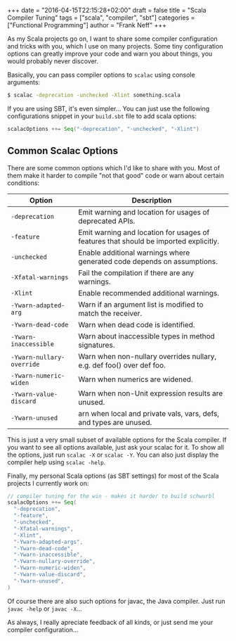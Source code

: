 +++
date = "2016-04-15T22:15:28+02:00"
draft = false
title = "Scala Compiler Tuning"
tags = ["scala", "compiler", "sbt"]
categories = ["Functional Programming"]
author = "Frank Neff"
+++

As my Scala projects go on, I want to share some compiler configuration and tricks with you, which I use on many 
projects. Some tiny configuration options can greatly improve your code and warn you about things, you would probably 
never discover.

<!--more-->

Basically, you can pass compiler options to `scalac` using console arguments:

```bash
$ scalac -deprecation -unchecked -Xlint something.scala
```

If you are using SBT, it's even simpler... You can just use the following configurations snippet in your `build.sbt` 
file to add scala options:

```scala
scalacOptions ++= Seq("-deprecation", "-unchecked", "-Xlint")
```

## Common Scalac Options

There are some common options which I'd like to share with you. Most of them make it harder to compile "not that good" 
code or warn about certain conditions:

| Option                    | Description                                                                               |
| ------------------------- | ----------------------------------------------------------------------------------------- |
| `-deprecation`            | Emit warning and location for usages of deprecated APIs.                                  |
| `-feature`                | Emit warning and location for usages of features that should be imported explicitly.      |
| `-unchecked`              | Enable additional warnings where generated code depends on assumptions.                   |
| `-Xfatal-warnings`        | Fail the compilation if there are any warnings.                                           |
| `-Xlint`                  | Enable recommended additional warnings.                                                   |
| `-Ywarn-adapted-arg`      | Warn if an argument list is modified to match the receiver.                               |
| `-Ywarn-dead-code`        | Warn when dead code is identified.                                                        |
| `-Ywarn-inaccessible`     | Warn about inaccessible types in method signatures.                                       |
| `-Ywarn-nullary-override` | Warn when non-nullary overrides nullary, e.g. def foo() over def foo.                     |
| `-Ywarn-numeric-widen`    | Warn when numerics are widened.                                                           |
| `-Ywarn-value-discard`    | Warn when non-Unit expression results are unused.                                         |
| `-Ywarn-unused`           | arn when local and private vals, vars, defs, and types are unused.                        |

This is just a very small subset of available options for the Scala compiler. If you want to see all options available, 
just ask your scalac for it. To show all the options, just run `scalac -X` or `scalac -Y`. You can also just display 
the compiler help using `scalac -help`.

Finally, my personal Scala options (as SBT settings) for most of the Scala projects I currently work on:

```scala
// compiler tuning for the win - makes it harder to build schwurbl
scalacOptions ++= Seq(
  "-deprecation",
  "-feature",
  "-unchecked",
  "-Xfatal-warnings",
  "-Xlint",
  "-Ywarn-adapted-args",
  "-Ywarn-dead-code",
  "-Ywarn-inaccessible",
  "-Ywarn-nullary-override",
  "-Ywarn-numeric-widen",
  "-Ywarn-value-discard",
  "-Ywarn-unused",
)
```

Of course there are also such options for javac, the Java compiler. Just run `javac -help` or `javac -X`...

As always, I really apreciate feedback of all kinds, or just send me your compiler configuration...
